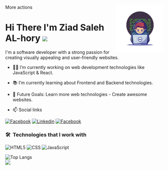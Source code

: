 <img align="right" src="https://raw.githubusercontent.com/mohamedelkashef15/mohamedelkashef15/main/github-profile.png" width="30%">More actions
<h1>
  Hi There I'm Ziad Saleh AL-hory
  <img src="https://media.giphy.com/media/hvRJCLFzcasrR4ia7z/giphy.gif" width="28">
</h1>
<p>
I'm a software developer with a strong passion for creating visually appealing and user-friendly websites. 
</p>

- 👨‍💻 I’m currently working on web development technologies like JavaScript & React.
- 📚 I’m currently learning about Frontend and Backend technologies.
- 🎯 Future Goals: Learn more web technologies - Create awesome websites.

- 📫 Social links
<p>
<a href="https://www.facebook.com/ziad.alhorri"><img
    src="https://img.shields.io/badge/-Facebook-3b5998?style=flat&logo=facebook&logoColor=white" alt="Facebook"></a>
<a href="https://www.linkedin.com/in/ziad-saleh-alhori-a53235291/"><img
    src="https://img.shields.io/badge/-Linkedin-0072b1?style=flat&logo=linkedin&logoColor=white" alt="Linkedin"></a>
<a href="https://www.instagram.com/ziadalhorri/"><img
    src="https://img.shields.io/badge/-Instagram-d62976?style=flat&logo=instagram&logoColor=white"
    alt="Facebook"></a>
</p>

### 🛠 &nbsp;Technologies that I work with
![HTML5](https://img.shields.io/badge/-HTML5-000000?style=flat&logo=html5)
![CSS](https://img.shields.io/badge/-CSS-000000?style=flat&logo=css3)
![JavaScript](https://img.shields.io/badge/-JavaScript-000000?style=flat&logo=javascript)
<!--![TypeScript](https://img.shields.io/badge/-TypeScript-000000?style=flat&logo=typescript)
![ReactJs](https://img.shields.io/badge/-ReactJs-000000?style=flat&logo=react)
![WordPress](https://img.shields.io/badge/-WordPress-000000?style=flat&logo=wordpress)-->

<!--[Top Langs](https://github-readme-stats.vercel.app/api/top-langs/?username=ziadsaleh123&hide_progress=true)-->
<!-- ![Top Langs](https://github-readme-stats.vercel.app/api/top-langs/?username=mohamedelkashef15&layout=compact) -->
<!-- ![Top Langs](https://github-readme-stats.vercel.app/api/top-langs/?username=mohamedelkashef15&hide_progress=true) -->
![Top Langs](https://github-readme-stats.vercel.app/api/top-langs/?username=ziadsaleh123_weight=0.5&count_weight=0.5)
<br>
<a href="https://komarev.com/ghpvc/?username=ziadsaleh123&style=for-the-badge">
    <img src="https://komarev.com/ghpvc/?username=ziadsaleh123&style=for-the-badge">
